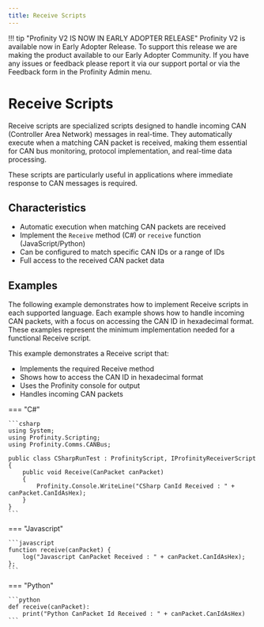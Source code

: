 ```yaml
---
title: Receive Scripts
---
```


!!! tip "Profinity V2 IS NOW IN EARLY ADOPTER RELEASE"
    Profinity V2 is available now in Early Adopter Release.  To support this release we are making the product available to our Early Adopter Community.  If you have any issues or feedback please report it via our support portal or via the Feedback form in the Profinity Admin menu.

# Receive Scripts

Receive scripts are specialized scripts designed to handle incoming CAN (Controller Area Network) messages in real-time. They automatically execute when a matching CAN packet is received, making them essential for CAN bus monitoring, protocol implementation, and real-time data processing. 

These scripts are particularly useful in applications where immediate response to CAN messages is required.

## Characteristics
- Automatic execution when matching CAN packets are received
- Implement the `Receive` method (C#) or `receive` function (JavaScript/Python)
- Can be configured to match specific CAN IDs or a range of IDs
- Full access to the received CAN packet data

## Examples

The following example demonstrates how to implement Receive scripts in each supported language. Each example shows how to handle incoming CAN packets, with a focus on accessing the CAN ID in hexadecimal format. These examples represent the minimum implementation needed for a functional Receive script.

This example demonstrates a Receive script that:

- Implements the required Receive method
- Shows how to access the CAN ID in hexadecimal format
- Uses the Profinity console for output
- Handles incoming CAN packets

=== "C#"

    ```csharp
    using System;
    using Profinity.Scripting;
    using Profinity.Comms.CANBus;

    public class CSharpRunTest : ProfinityScript, IProfinityReceiverScript
    {
        public void Receive(CanPacket canPacket)
        {
            Profinity.Console.WriteLine("CSharp CanId Received : " + canPacket.CanIdAsHex);                
        }
    }
    ```

=== "Javascript"

    ```javascript
    function receive(canPacket) {
        log("Javascript CanPacket Received : " + canPacket.CanIdAsHex);    
    };
    ```

=== "Python"

    ```python
    def receive(canPacket):
        print("Python CanPacket Id Received : " + canPacket.CanIdAsHex)
    ```